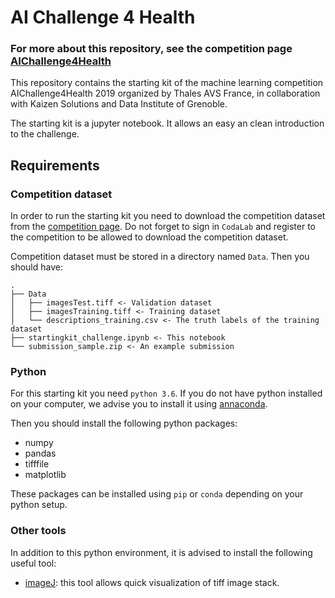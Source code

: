 # AI Challenge 4 Health

### For more about this repository, see the competition page [AIChallenge4Health](https://competitions.codalab.org/competitions/21639)

This repository contains the starting kit of the machine learning competition
AIChallenge4Health 2019 organized by Thales AVS France, in collaboration with Kaizen Solutions and Data Institute of Grenoble. 

The starting kit is a jupyter notebook. It allows an easy an clean introduction
to the challenge.

## Requirements 

### Competition dataset

In order to run the starting kit you need to download the competition dataset
from the [competition page](https://competitions.codalab.org/competitions/21639#participate). Do not forget to sign in `CodaLab` and
register to the competition to be allowed to download the competition dataset.

Competition dataset must be stored in a directory named `Data`. Then you
should have: 

```
.
├── Data
│   ├── imagesTest.tiff <- Validation dataset 
│   ├── imagesTraining.tiff <- Training dataset 
│   └── descriptions_training.csv <- The truth labels of the training dataset
├── startingkit_challenge.ipynb <- This notebook
└── submission_sample.zip <- An example submission
```

### Python 

For this starting kit you need `python 3.6`. If you do not have python installed on your
computer, we advise you to install it using
[annaconda](https://docs.anaconda.com/anaconda/install/).

Then you should install the following python packages:

- numpy
- pandas
- tifffile
- matplotlib

These packages can be installed using `pip` or `conda` depending on your python
setup.

### Other tools

In addition to this python environment, it is advised to install the following useful
tool:

- [imageJ](https://imagej.nih.gov/ij/index.html): this tool allows quick visualization
  of tiff image stack.

